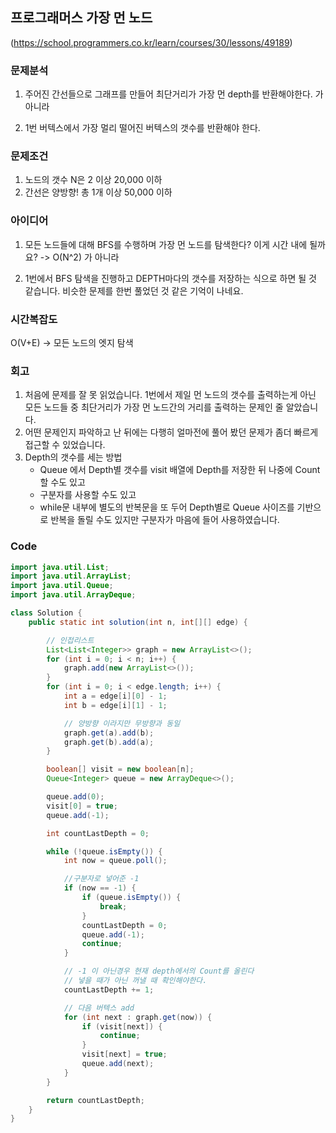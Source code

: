 ## 프로그래머스 가장 먼 노드

(https://school.programmers.co.kr/learn/courses/30/lessons/49189)

### 문제분석

1. 주어진 간선들으로 그래프를 만들어 최단거리가 가장 먼 depth를 반환해야한다. 가 아니라

1. 1번 버텍스에서 가장 멀리 떨어진 버텍스의 갯수를 반환해야 한다.

### 문제조건

1. 노드의 갯수 N은 2 이상 20,000 이하
2. 간선은 양방향! 총 1개 이상 50,000 이하

### 아이디어

1. 모든 노드들에 대해 BFS를 수행하며 가장 먼 노드를 탐색한다? 이게 시간 내에 될까요? -> O(N^2) 가 아니라

1. 1번에서 BFS 탐색을 진행하고 DEPTH마다의 갯수를 저장하는 식으로 하면 될 것 같습니다. 비슷한 문제를 한번 풀었던 것 같은 기억이 나네요.

### 시간복잡도

O(V+E) -> 모든 노드의 엣지 탐색

### 회고

1. 처음에 문제를 잘 못 읽었습니다. 1번에서 제일 먼 노드의 갯수를 출력하는게 아닌 모든 노드들 중 최단거리가 가장 먼 노드간의 거리를 출력하는 문제인 줄 알았습니다.
2. 어떤 문제인지 파악하고 난 뒤에는 다행히 얼마전에 풀어 봤던 문제가 좀더 빠르게 접근할 수 있었습니다.
3. Depth의 갯수를 세는 방법
   - Queue 에서 Depth별 갯수를 visit 배열에 Depth를 저장한 뒤 나중에 Count 할 수도 있고
   - 구분자를 사용할 수도 있고
   - while문 내부에 별도의 반복문을 또 두어 Depth별로 Queue 사이즈를 기반으로 반복을 돌릴 수도 있지만 구분자가 마음에 들어 사용하였습니다.

### Code

```java
import java.util.List;
import java.util.ArrayList;
import java.util.Queue;
import java.util.ArrayDeque;

class Solution {
    public static int solution(int n, int[][] edge) {

        // 인접리스트
        List<List<Integer>> graph = new ArrayList<>();
        for (int i = 0; i < n; i++) {
            graph.add(new ArrayList<>());
        }
        for (int i = 0; i < edge.length; i++) {
            int a = edge[i][0] - 1;
            int b = edge[i][1] - 1;

            // 양방향 이라지만 무방향과 동일
            graph.get(a).add(b);
            graph.get(b).add(a);
        }

        boolean[] visit = new boolean[n];
        Queue<Integer> queue = new ArrayDeque<>();

        queue.add(0);
        visit[0] = true;
        queue.add(-1);

        int countLastDepth = 0;

        while (!queue.isEmpty()) {
            int now = queue.poll();

            //구분자로 넣어준 -1
            if (now == -1) {
                if (queue.isEmpty()) {
                    break;
                }
                countLastDepth = 0;
                queue.add(-1);
                continue;
            }

            // -1 이 아닌경우 현재 depth에서의 Count를 올린다
            // 넣을 때가 아닌 꺼낼 때 확인해야한다.
            countLastDepth += 1;

            // 다음 버텍스 add
            for (int next : graph.get(now)) {
                if (visit[next]) {
                    continue;
                }
                visit[next] = true;
                queue.add(next);
            }
        }

        return countLastDepth;
    }
}
```
